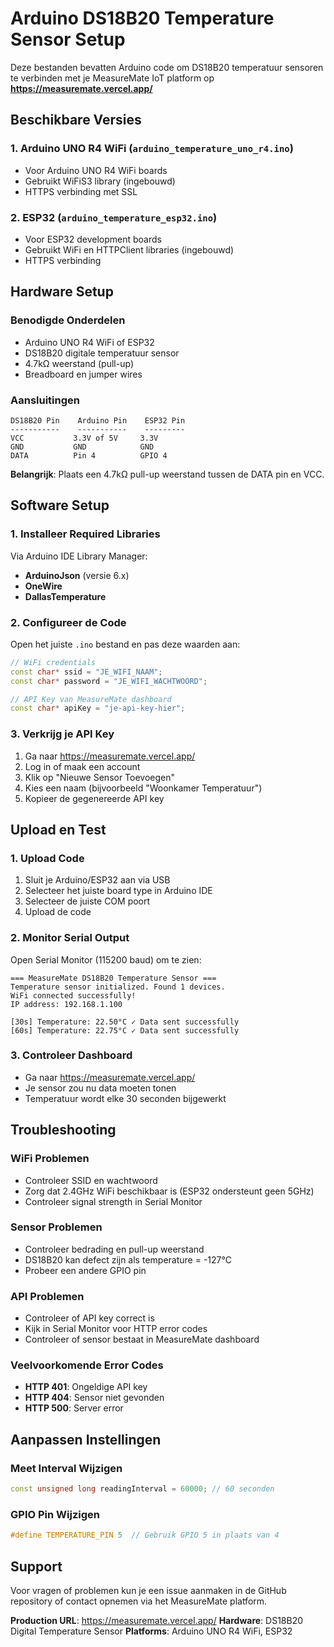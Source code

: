 # Arduino DS18B20 Temperature Sensor Setup

Deze bestanden bevatten Arduino code om DS18B20 temperatuur sensoren te verbinden met je MeasureMate IoT platform op **https://measuremate.vercel.app/**

## Beschikbare Versies

### 1. Arduino UNO R4 WiFi (`arduino_temperature_uno_r4.ino`)
- Voor Arduino UNO R4 WiFi boards
- Gebruikt WiFiS3 library (ingebouwd)
- HTTPS verbinding met SSL

### 2. ESP32 (`arduino_temperature_esp32.ino`) 
- Voor ESP32 development boards
- Gebruikt WiFi en HTTPClient libraries (ingebouwd)
- HTTPS verbinding

## Hardware Setup

### Benodigde Onderdelen
- Arduino UNO R4 WiFi of ESP32
- DS18B20 digitale temperatuur sensor
- 4.7kΩ weerstand (pull-up)
- Breadboard en jumper wires

### Aansluitingen
```
DS18B20 Pin    Arduino Pin    ESP32 Pin
-----------    -----------    ---------
VCC           3.3V of 5V     3.3V
GND           GND            GND  
DATA          Pin 4          GPIO 4
```

**Belangrijk**: Plaats een 4.7kΩ pull-up weerstand tussen de DATA pin en VCC.

## Software Setup

### 1. Installeer Required Libraries
Via Arduino IDE Library Manager:
- **ArduinoJson** (versie 6.x)
- **OneWire**
- **DallasTemperature**

### 2. Configureer de Code
Open het juiste `.ino` bestand en pas deze waarden aan:

```cpp
// WiFi credentials
const char* ssid = "JE_WIFI_NAAM";
const char* password = "JE_WIFI_WACHTWOORD";

// API Key van MeasureMate dashboard
const char* apiKey = "je-api-key-hier";
```

### 3. Verkrijg je API Key
1. Ga naar https://measuremate.vercel.app/
2. Log in of maak een account
3. Klik op "Nieuwe Sensor Toevoegen"
4. Kies een naam (bijvoorbeeld "Woonkamer Temperatuur")
5. Kopieer de gegenereerde API key

## Upload en Test

### 1. Upload Code
1. Sluit je Arduino/ESP32 aan via USB
2. Selecteer het juiste board type in Arduino IDE
3. Selecteer de juiste COM poort
4. Upload de code

### 2. Monitor Serial Output
Open Serial Monitor (115200 baud) om te zien:
```
=== MeasureMate DS18B20 Temperature Sensor ===
Temperature sensor initialized. Found 1 devices.
WiFi connected successfully!
IP address: 192.168.1.100

[30s] Temperature: 22.50°C ✓ Data sent successfully
[60s] Temperature: 22.75°C ✓ Data sent successfully
```

### 3. Controleer Dashboard
- Ga naar https://measuremate.vercel.app/
- Je sensor zou nu data moeten tonen
- Temperatuur wordt elke 30 seconden bijgewerkt

## Troubleshooting

### WiFi Problemen
- Controleer SSID en wachtwoord
- Zorg dat 2.4GHz WiFi beschikbaar is (ESP32 ondersteunt geen 5GHz)
- Controleer signal strength in Serial Monitor

### Sensor Problemen
- Controleer bedrading en pull-up weerstand
- DS18B20 kan defect zijn als temperature = -127°C
- Probeer een andere GPIO pin

### API Problemen
- Controleer of API key correct is
- Kijk in Serial Monitor voor HTTP error codes
- Controleer of sensor bestaat in MeasureMate dashboard

### Veelvoorkomende Error Codes
- **HTTP 401**: Ongeldige API key
- **HTTP 404**: Sensor niet gevonden
- **HTTP 500**: Server error

## Aanpassen Instellingen

### Meet Interval Wijzigen
```cpp
const unsigned long readingInterval = 60000; // 60 seconden
```

### GPIO Pin Wijzigen
```cpp
#define TEMPERATURE_PIN 5  // Gebruik GPIO 5 in plaats van 4
```

## Support
Voor vragen of problemen kun je een issue aanmaken in de GitHub repository of contact opnemen via het MeasureMate platform.

**Production URL**: https://measuremate.vercel.app/
**Hardware**: DS18B20 Digital Temperature Sensor
**Platforms**: Arduino UNO R4 WiFi, ESP32
